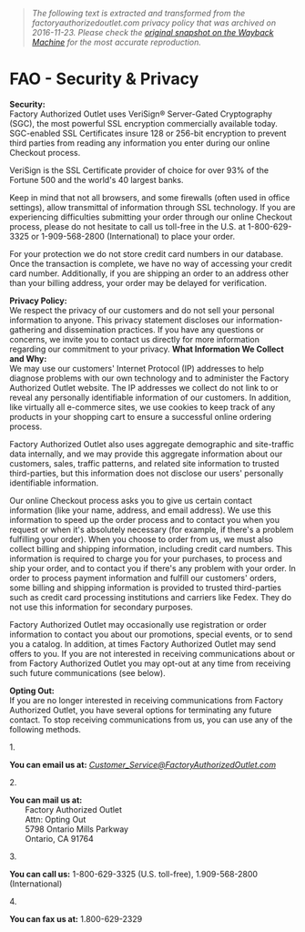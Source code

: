 > *The following text is extracted and transformed from the factoryauthorizedoutlet.com privacy policy that was archived on 2016-11-23. Please check the [original snapshot on the Wayback Machine](https://web.archive.org/web/20161123071508id_/http%3A//www.factoryauthorizedoutlet.com/security-privacy) for the most accurate reproduction.*

# FAO - Security & Privacy

**Security:**  
Factory Authorized Outlet uses VeriSign® Server-Gated Cryptography (SGC), the most powerful SSL encryption commercially available today. SGC-enabled SSL Certificates insure 128 or 256-bit encryption to prevent third parties from reading any information you enter during our online Checkout process.

VeriSign is the SSL Certificate provider of choice for over 93% of the Fortune 500 and the world's 40 largest banks.

Keep in mind that not all browsers, and some firewalls (often used in office settings), allow transmittal of information through SSL technology. If you are experiencing difficulties submitting your order through our online Checkout process, please do not hesitate to call us toll-free in the U.S. at 1-800-629-3325 or 1-909-568-2800 (International) to place your order.

For your protection we do not store credit card numbers in our database. Once the transaction is complete, we have no way of accessing your credit card number. Additionally, if you are shipping an order to an address other than your billing address, your order may be delayed for verification. 

**Privacy Policy:**  
We respect the privacy of our customers and do not sell your personal information to anyone. This privacy statement discloses our information-gathering and dissemination practices. If you have any questions or concerns, we invite you to contact us directly for more information regarding our commitment to your privacy. **What Information We Collect and Why:**  
We may use our customers' Internet Protocol (IP) addresses to help diagnose problems with our own technology and to administer the Factory Authorized Outlet website. The IP addresses we collect do not link to or reveal any personally identifiable information of our customers. In addition, like virtually all e-commerce sites, we use cookies to keep track of any products in your shopping cart to ensure a successful online ordering process. 

Factory Authorized Outlet also uses aggregate demographic and site-traffic data internally, and we may provide this aggregate information about our customers, sales, traffic patterns, and related site information to trusted third-parties, but this information does not disclose our users' personally identifiable information. 

Our online Checkout process asks you to give us certain contact information (like your name, address, and email address). We use this information to speed up the order process and to contact you when you request or when it's absolutely necessary (for example, if there's a problem fulfilling your order). When you choose to order from us, we must also collect billing and shipping information, including credit card numbers. This information is required to charge you for your purchases, to process and ship your order, and to contact you if there's any problem with your order. In order to process payment information and fulfill our customers' orders, some billing and shipping information is provided to trusted third-parties such as credit card processing institutions and carriers like Fedex. They do not use this information for secondary purposes.

Factory Authorized Outlet may occasionally use registration or order information to contact you about our promotions, special events, or to send you a catalog. In addition, at times Factory Authorized Outlet may send offers to you. If you are not interested in receiving communications about or from Factory Authorized Outlet you may opt-out at any time from receiving such future communications (see below). 

**Opting Out:**  
If you are no longer interested in receiving communications from Factory Authorized Outlet, you have several options for terminating any future contact. To stop receiving communications from us, you can use any of the following methods.

1\. 

**You can email us at:** [_Customer_Service@FactoryAuthorizedOutlet.com_](mailto:customer_service@factoryauthorizedoutlet.com)

2\. 

**You can mail us at:**  
       Factory Authorized Outlet  
       Attn: Opting Out  
       5798 Ontario Mills Parkway  
       Ontario, CA 91764

3\. 

**You can call us:** 1-800-629-3325 (U.S. toll-free), 1.909-568-2800 (International)

4\. 

**You can fax us at:** 1.800-629-2329  

